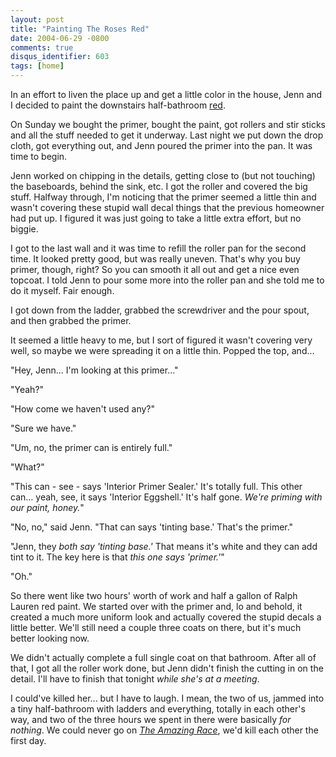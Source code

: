 ```yaml
---
layout: post
title: "Painting The Roses Red"
date: 2004-06-29 -0800
comments: true
disqus_identifier: 603
tags: [home]
---
```

In an effort to liven the place up and get a little color in the house,
Jenn and I decided to paint the downstairs half-bathroom
[red](http://rlhome.polo.com/rlhome/products/paint/colorwheel_view.asp?color=982D30&name=MAI+TAI&id=IB10).

 On Sunday we bought the primer, bought the paint, got rollers and stir
sticks and all the stuff needed to get it underway. Last night we put
down the drop cloth, got everything out, and Jenn poured the primer into
the pan. It was time to begin.

 Jenn worked on chipping in the details, getting close to (but not
touching) the baseboards, behind the sink, etc. I got the roller and
covered the big stuff. Halfway through, I'm noticing that the primer
seemed a little thin and wasn't covering these stupid wall decal things
that the previous homeowner had put up. I figured it was just going to
take a little extra effort, but no biggie.

 I got to the last wall and it was time to refill the roller pan for the
second time. It looked pretty good, but was really uneven. That's why
you buy primer, though, right? So you can smooth it all out and get a
nice even topcoat. I told Jenn to pour some more into the roller pan and
she told me to do it myself. Fair enough.

 I got down from the ladder, grabbed the screwdriver and the pour spout,
and then grabbed the primer.

 It seemed a little heavy to me, but I sort of figured it wasn't
covering very well, so maybe we were spreading it on a little thin.
Popped the top, and...

 "Hey, Jenn... I'm looking at this primer..."

 "Yeah?"

 "How come we haven't used any?"

 "Sure we have."

 "Um, no, the primer can is entirely full."

 "What?"

 "This can - see - says 'Interior Primer Sealer.' It's totally full.
This other can... yeah, see, it says 'Interior Eggshell.' It's half
gone. *We're priming with our paint, honey.*"

 "No, no," said Jenn. "That can says 'tinting base.' That's the
primer."

 "Jenn, they *both say 'tinting base.'* That means it's white and they
can add tint to it. The key here is that *this one says 'primer.'*"

 "Oh."

 So there went like two hours' worth of work and half a gallon of Ralph
Lauren red paint. We started over with the primer and, lo and behold, it
created a much more uniform look and actually covered the stupid decals
a little better. We'll still need a couple three coats on there, but
it's much better looking now.

 We didn't actually complete a full single coat on that bathroom. After
all of that, I got all the roller work done, but Jenn didn't finish the
cutting in on the detail. I'll have to finish that tonight *while she's
at a meeting*.

 I could've killed her... but I have to laugh. I mean, the two of us,
jammed into a tiny half-bathroom with ladders and everything, totally in
each other's way, and two of the three hours we spent in there were
basically *for nothing*. We could never go on [*The Amazing
Race*](http://www.cbs.com/primetime/amazing_race5/), we'd kill each
other the first day.
